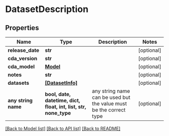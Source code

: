# DatasetDescription


## Properties
Name | Type | Description | Notes
------------ | ------------- | ------------- | -------------
**release_date** | **str** |  | [optional] 
**cda_version** | **str** |  | [optional] 
**cda_model** | [**Model**](Model.md) |  | [optional] 
**notes** | **str** |  | [optional] 
**datasets** | [**[DatasetInfo]**](DatasetInfo.md) |  | [optional] 
**any string name** | **bool, date, datetime, dict, float, int, list, str, none_type** | any string name can be used but the value must be the correct type | [optional]

[[Back to Model list]](../README.md#documentation-for-models) [[Back to API list]](../README.md#documentation-for-api-endpoints) [[Back to README]](../README.md)


